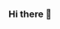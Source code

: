 ### Hi there 👋

<!--
**adya2004/adya2004** is a ✨ _special_ ✨ repository because its `README.md` (this file) appears on your GitHub profile.

# Hello there 👋

###  🤖 I'm an AI student at NITK. 
###  💻 I'm passionate about building high-quality applications and diving into the world of AI!


![Aday's GitHub stats](https://github-readme-stats.vercel.app/api?username=adya2004&show_icons=true&theme=tokyonight&rank_icon=github)     ![Top Langs](https://github-readme-stats.vercel.app/api/top-langs/?username=adya2004&layout=donut&theme=tokyonight)

[![activity graph](https://github-readme-activity-graph.vercel.app/graph?username=adya2004&theme=github-dark-dimmed&custom_title=adya2004's%20Activity%20Graph&hide_border=true)](https://github.com/adya2004/github-readme-activity-graph)

